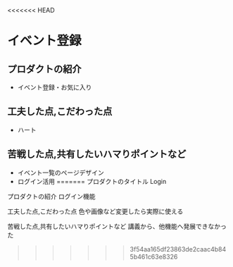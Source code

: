 <<<<<<< HEAD
# イベント登録
## プロダクトの紹介
- イベント登録・お気に入り
## 工夫した点,こだわった点
- ハート
## 苦戦した点,共有したいハマりポイントなど
- イベント一覧のページデザイン
- ログイン活用
=======
プロダクトのタイトル
Login

プロダクトの紹介
ログイン機能

工夫した点,こだわった点
色や画像など変更したら実際に使える

苦戦した点,共有したいハマりポイントなど
講義から、他機能へ発展できなかった
>>>>>>> 3f54aa165df23863de2caac4b845b461c63e8326
